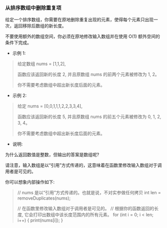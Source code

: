 ### 从排序数组中删除重复项
给定一个排序数组，你需要在原地删除重复出现的元素，使得每个元素只出现一次，返回移除后数组的新长度。

不要使用额外的数组空间，你必须在原地修改输入数组并在使用 O(1) 额外空间的条件下完成。

* 示例 1:

> 给定数组 nums = [1,1,2], 
>  
>  函数应该返回新的长度 2, 并且原数组 nums 的前两个元素被修改为 1, 2。 
>  
>  你不需要考虑数组中超出新长度后面的元素。
* 示例 2:

> 给定 nums = [0,0,1,1,1,2,2,3,3,4],
> 
> 函数应该返回新的长度 5, 并且原数组 nums 的前五个元素被修改为 0, 1, 2, 3, 4。
> 
> 你不需要考虑数组中超出新长度后面的元素。

* 说明:

为什么返回数值是整数，但输出的答案是数组呢?

请注意，输入数组是以“引用”方式传递的，这意味着在函数里修改输入数组对于调用者是可见的。

你可以想象内部操作如下:

>// nums 是以“引用”方式传递的。也就是说，不对实参做任何拷贝
 int len = removeDuplicates(nums);
>  
> // 在函数里修改输入数组对于调用者是可见的。
> // 根据你的函数返回的长度, 它会打印出数组中该长度范围内的所有元素。
>  for (int i = 0; i < len; i++) {
     print(nums[i]);
 }